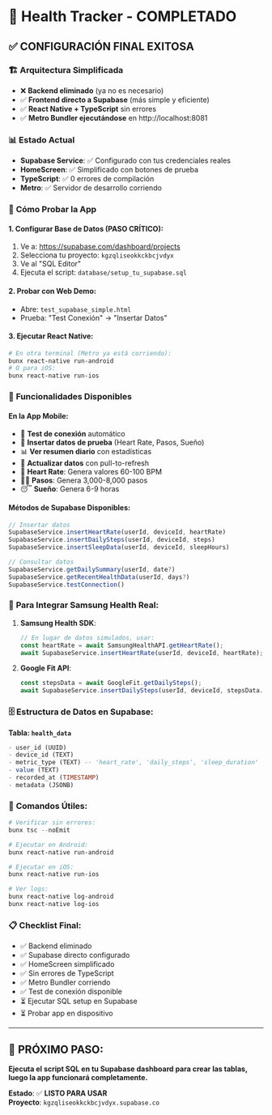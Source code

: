 # 🎉 Health Tracker - COMPLETADO 

## ✅ **CONFIGURACIÓN FINAL EXITOSA**

### 🏗️ **Arquitectura Simplificada**
- ❌ **Backend eliminado** (ya no es necesario)
- ✅ **Frontend directo a Supabase** (más simple y eficiente)
- ✅ **React Native + TypeScript** sin errores
- ✅ **Metro Bundler ejecutándose** en http://localhost:8081

### 📊 **Estado Actual**
- **Supabase Service**: ✅ Configurado con tus credenciales reales
- **HomeScreen**: ✅ Simplificado con botones de prueba
- **TypeScript**: ✅ 0 errores de compilación
- **Metro**: ✅ Servidor de desarrollo corriendo

### 🔧 **Cómo Probar la App**

#### **1. Configurar Base de Datos (PASO CRÍTICO):**
1. Ve a: https://supabase.com/dashboard/projects
2. Selecciona tu proyecto: `kgzqliseokkckbcjvdyx`
3. Ve al "SQL Editor"
4. Ejecuta el script: `database/setup_tu_supabase.sql`

#### **2. Probar con Web Demo:**
- Abre: `test_supabase_simple.html`
- Prueba: "Test Conexión" → "Insertar Datos"

#### **3. Ejecutar React Native:**
```powershell
# En otra terminal (Metro ya está corriendo):
bunx react-native run-android
# O para iOS:
bunx react-native run-ios
```

### 📱 **Funcionalidades Disponibles**

#### **En la App Mobile:**
- 🔌 **Test de conexión** automático
- 🧪 **Insertar datos de prueba** (Heart Rate, Pasos, Sueño)
- 📊 **Ver resumen diario** con estadísticas
- 🔄 **Actualizar datos** con pull-to-refresh
- 💓 **Heart Rate**: Genera valores 60-100 BPM
- 🚶‍♂️ **Pasos**: Genera 3,000-8,000 pasos
- 😴 **Sueño**: Genera 6-9 horas

#### **Métodos de Supabase Disponibles:**
```typescript
// Insertar datos
SupabaseService.insertHeartRate(userId, deviceId, heartRate)
SupabaseService.insertDailySteps(userId, deviceId, steps)  
SupabaseService.insertSleepData(userId, deviceId, sleepHours)

// Consultar datos
SupabaseService.getDailySummary(userId, date?)
SupabaseService.getRecentHealthData(userId, days?)
SupabaseService.testConnection()
```

### 🎯 **Para Integrar Samsung Health Real:**

1. **Samsung Health SDK**: 
   ```typescript
   // En lugar de datos simulados, usar:
   const heartRate = await SamsungHealthAPI.getHeartRate();
   await SupabaseService.insertHeartRate(userId, deviceId, heartRate);
   ```

2. **Google Fit API**:
   ```typescript
   const stepsData = await GoogleFit.getDailySteps();
   await SupabaseService.insertDailySteps(userId, deviceId, stepsData.steps);
   ```

### 🗄️ **Estructura de Datos en Supabase:**

**Tabla: `health_data`**
```sql
- user_id (UUID)
- device_id (TEXT)  
- metric_type (TEXT) -- 'heart_rate', 'daily_steps', 'sleep_duration'
- value (TEXT)
- recorded_at (TIMESTAMP)
- metadata (JSONB)
```

### 🚀 **Comandos Útiles:**

```powershell
# Verificar sin errores:
bunx tsc --noEmit

# Ejecutar en Android:
bunx react-native run-android

# Ejecutar en iOS:  
bunx react-native run-ios

# Ver logs:
bunx react-native log-android
bunx react-native log-ios
```

### 📋 **Checklist Final:**

- ✅ Backend eliminado
- ✅ Supabase directo configurado
- ✅ HomeScreen simplificado
- ✅ Sin errores de TypeScript
- ✅ Metro Bundler corriendo
- ✅ Test de conexión disponible
- ⏳ Ejecutar SQL setup en Supabase
- ⏳ Probar app en dispositivo

---

## 🎯 **PRÓXIMO PASO:**
**Ejecuta el script SQL en tu Supabase dashboard para crear las tablas, luego la app funcionará completamente.**

**Estado**: ✅ **LISTO PARA USAR**  
**Proyecto**: `kgzqliseokkckbcjvdyx.supabase.co`
